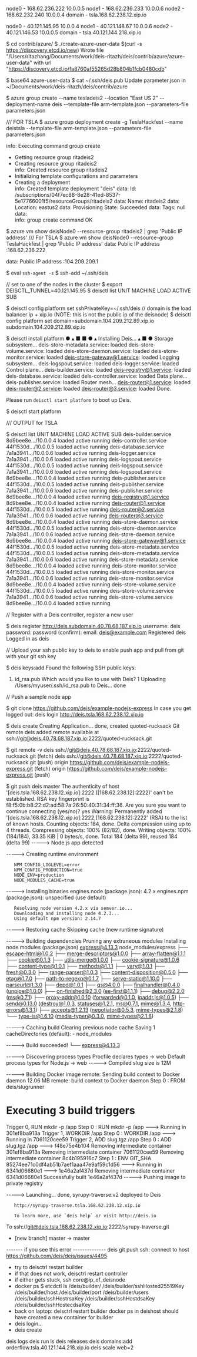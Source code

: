 node0 - 168.62.236.222      10.0.0.5
node1 - 168.62.236.233      10.0.0.6
node2 - 168.62.232.240      10.0.0.4
domain - tsla.168.62.238.12.xip.io


node0 - 40.121.145.95       10.0.0.4
node1 - 40.121.148.67       10.0.0.6
node2 - 40.121.146.53       10.0.0.5
domain - tsla.40.121.144.218.xip.io

$ cd contrib/azure/
$ ./create-azure-user-data $(curl -s https://discovery.etcd.io/new)
Wrote file "/Users/ritazhang/Documents/work/deis-ritazh/deis/contrib/azure/azure-user-data" with url "https://discovery.etcd.io/fa8760af55265d28b804b1fcb0480cdb"

$ base64 azure-user-data
$ cat ~/.ssh/deis.pub 
Update parameter.json in ~/Documents/work/deis-ritazh/deis/contrib/azure

$ azure group create --name tesladeis2 --location "East US 2" --deployment-name deis --template-file arm-template.json --parameters-file parameters.json

/// FOR TSLA
$ azure group deployment create -g TeslaHackfest --name deistsla --template-file arm-template.json --parameters-file parameters.json

info:    Executing command group create
+ Getting resource group ritadeis2                                             
+ Creating resource group ritadeis2                                            
info:    Created resource group ritadeis2
+ Initializing template configurations and parameters                          
+ Creating a deployment                                                        
info:    Created template deployment "deis"
data:    Id:                  /subscriptions/04f7ec88-8e28-41ed-8537-5e17766001f5/resourceGroups/ritadeis2
data:    Name:                ritadeis2
data:    Location:            eastus2
data:    Provisioning State:  Succeeded
data:    Tags: null
data:    
info:    group create command OK

$ azure vm show deisNode0 --resource-group ritadeis2 | grep 'Public IP address'
/// For TSLA
$ azure vm show deisNode0 --resource-group TeslaHackfest | grep 'Public IP address'
data:            Public IP address       :168.62.236.222

data:            Public IP address       :104.209.209.1

$ eval `ssh-agent -s`
$ ssh-add ~/.ssh/deis

// set to one of the nodes in the cluster
$ export DEISCTL_TUNNEL=40.121.145.95
$ deisctl list
UNIT	MACHINE	LOAD	ACTIVE	SUB



$ deisctl config platform set sshPrivateKey=~/.ssh/deis
// domain is the load balancer ip + xip.io (NOTE: this is not the public ip of the deisnode)
$ deisctl config platform set domain=subdomain.104.209.212.89.xip.io
subdomain.104.209.212.89.xip.io



$ deisctl install platform
● ▴ ■
■ ● ▴ Installing Deis...
▴ ■ ●
Storage subsystem...
deis-store-metadata.service: loaded
deis-store-volume.service: loaded
deis-store-daemon.service: loaded
deis-store-monitor.service: loaded
deis-store-gateway@1.service: loaded
Logging subsystem...
deis-logspout.service: loaded
deis-logger.service: loaded
Control plane...
deis-builder.service: loaded
deis-registry@1.service: loaded
deis-database.service: loaded
deis-controller.service: loaded
Data plane...
deis-publisher.service: loaded
Router mesh...
deis-router@1.service: loaded
deis-router@2.service: loaded
deis-router@3.service: loaded
Done.

Please run `deisctl start platform` to boot up Deis.

$ deisctl start platform

/// OUTPUT for TSLA

$ deisctl list
UNIT				MACHINE			LOAD	ACTIVE	SUB
deis-builder.service		8d9bee8e.../10.0.0.4	loaded	active	running
deis-controller.service		44f1530d.../10.0.0.5	loaded	active	running
deis-database.service		7a1a3941.../10.0.0.6	loaded	active	running
deis-logger.service		7a1a3941.../10.0.0.6	loaded	active	running
deis-logspout.service		44f1530d.../10.0.0.5	loaded	active	running
deis-logspout.service		7a1a3941.../10.0.0.6	loaded	active	running
deis-logspout.service		8d9bee8e.../10.0.0.4	loaded	active	running
deis-publisher.service		44f1530d.../10.0.0.5	loaded	active	running
deis-publisher.service		7a1a3941.../10.0.0.6	loaded	active	running
deis-publisher.service		8d9bee8e.../10.0.0.4	loaded	active	running
deis-registry@1.service		8d9bee8e.../10.0.0.4	loaded	active	running
deis-router@1.service		44f1530d.../10.0.0.5	loaded	active	running
deis-router@2.service		7a1a3941.../10.0.0.6	loaded	active	running
deis-router@3.service		8d9bee8e.../10.0.0.4	loaded	active	running
deis-store-daemon.service	44f1530d.../10.0.0.5	loaded	active	running
deis-store-daemon.service	7a1a3941.../10.0.0.6	loaded	active	running
deis-store-daemon.service	8d9bee8e.../10.0.0.4	loaded	active	running
deis-store-gateway@1.service	44f1530d.../10.0.0.5	loaded	active	running
deis-store-metadata.service	44f1530d.../10.0.0.5	loaded	active	running
deis-store-metadata.service	7a1a3941.../10.0.0.6	loaded	active	running
deis-store-metadata.service	8d9bee8e.../10.0.0.4	loaded	active	running
deis-store-monitor.service	44f1530d.../10.0.0.5	loaded	active	running
deis-store-monitor.service	7a1a3941.../10.0.0.6	loaded	active	running
deis-store-monitor.service	8d9bee8e.../10.0.0.4	loaded	active	running
deis-store-volume.service	44f1530d.../10.0.0.5	loaded	active	running
deis-store-volume.service	7a1a3941.../10.0.0.6	loaded	active	running
deis-store-volume.service	8d9bee8e.../10.0.0.4	loaded	active	running

// Register with a Deis controller, register a new user

$ deis register http://deis.subdomain.40.78.68.187.xip.io
username: deis
password: 
password (confirm): 
email: deis@example.com
Registered deis
Logged in as deis

// Upload your ssh public key to deis to enable push app and pull from git with your git ssh key

$ deis keys:add
Found the following SSH public keys:
1) id_rsa.pub
Which would you like to use with Deis? 1
Uploading /Users/myuser/.ssh/id_rsa.pub to Deis... done

// Push a sample node app

$ git clone https://github.com/deis/example-nodejs-express
In case you get logged out:
deis login http://deis.tsla.168.62.238.12.xip.io

$ deis create
Creating Application... done, created quoted-rucksack
Git remote deis added
remote available at ssh://git@deis.40.78.68.187.xip.io:2222/quoted-rucksack.git

$ git remote -v
deis	ssh://git@deis.40.78.68.187.xip.io:2222/quoted-rucksack.git (fetch)
deis	ssh://git@deis.40.78.68.187.xip.io:2222/quoted-rucksack.git (push)
origin	https://github.com/deis/example-nodejs-express.git (fetch)
origin	https://github.com/deis/example-nodejs-express.git (push)

$ git push deis master
The authenticity of host '[deis.tsla.168.62.238.12.xip.io]:2222 ([168.62.238.12]:2222)' can't be established.
RSA key fingerprint is f8:f5:0b:b8:22:d2:ad:58:7a:26:50:40:31:34:ff:36.
Are you sure you want to continue connecting (yes/no)? yes
Warning: Permanently added '[deis.tsla.168.62.238.12.xip.io]:2222,[168.62.238.12]:2222' (RSA) to the list of known hosts.
Counting objects: 184, done.
Delta compression using up to 4 threads.
Compressing objects: 100% (82/82), done.
Writing objects: 100% (184/184), 33.35 KiB | 0 bytes/s, done.
Total 184 (delta 99), reused 184 (delta 99)
-----> Node.js app detected
       
-----> Creating runtime environment
       
       NPM_CONFIG_LOGLEVEL=error
       NPM_CONFIG_PRODUCTION=true
       NODE_ENV=production
       NODE_MODULES_CACHE=true
       
-----> Installing binaries
       engines.node (package.json):  4.2.x
       engines.npm (package.json):   unspecified (use default)
       
       Resolving node version 4.2.x via semver.io...
       Downloading and installing node 4.2.3...
       Using default npm version: 2.14.7
       
-----> Restoring cache
       Skipping cache (new runtime signature)
       
-----> Building dependencies
       Pruning any extraneous modules
       Installing node modules (package.json)
       express@4.13.3 node_modules/express
       ├── escape-html@1.0.2
       ├── merge-descriptors@1.0.0
       ├── array-flatten@1.1.1
       ├── cookie@0.1.3
       ├── utils-merge@1.0.0
       ├── cookie-signature@1.0.6
       ├── content-type@1.0.1
       ├── methods@1.1.1
       ├── vary@1.0.1
       ├── fresh@0.3.0
       ├── range-parser@1.0.3
       ├── content-disposition@0.5.0
       ├── etag@1.7.0
       ├── path-to-regexp@0.1.7
       ├── serve-static@1.10.0
       ├── parseurl@1.3.0
       ├── depd@1.0.1
       ├── qs@4.0.0
       ├── finalhandler@0.4.0 (unpipe@1.0.0)
       ├── on-finished@2.3.0 (ee-first@1.1.1)
       ├── debug@2.2.0 (ms@0.7.1)
       ├── proxy-addr@1.0.10 (forwarded@0.1.0, ipaddr.js@1.0.5)
       ├── send@0.13.0 (destroy@1.0.3, statuses@1.2.1, ms@0.7.1, mime@1.3.4, http-errors@1.3.1)
       ├── accepts@1.2.13 (negotiator@0.5.3, mime-types@2.1.8)
       └── type-is@1.6.10 (media-typer@0.3.0, mime-types@2.1.8)
       
-----> Caching build
       Clearing previous node cache
       Saving 1 cacheDirectories (default):
       - node_modules
       
-----> Build succeeded!
       └── express@4.13.3
       
-----> Discovering process types
       Procfile declares types -> web
       Default process types for Node.js -> web
-----> Compiled slug size is 12M

-----> Building Docker image
remote: Sending build context to Docker daemon 12.06 MB
remote: build context to Docker daemon 
Step 0 : FROM deis/slugrunner
# Executing 3 build triggers
Trigger 0, RUN mkdir -p /app
Step 0 : RUN mkdir -p /app
 ---> Running in 301ef8ba913a
Trigger 1, WORKDIR /app
Step 0 : WORKDIR /app
 ---> Running in 7061120cee59
Trigger 2, ADD slug.tgz /app
Step 0 : ADD slug.tgz /app
 ---> f48e75e4b104
Removing intermediate container 301ef8ba913a
Removing intermediate container 7061120cee59
Removing intermediate container 8c4b195916c7
Step 1 : ENV GIT_SHA 85274ee71c0df4ab51b7aef1aaa47e9af59c1d56
 ---> Running in 6341d06680e1
 ---> 1e46a2af437d
Removing intermediate container 6341d06680e1
Successfully built 1e46a2af437d
-----> Pushing image to private registry

-----> Launching... 
       done, syrupy-traverse:v2 deployed to Deis

       http://syrupy-traverse.tsla.168.62.238.12.xip.io

       To learn more, use `deis help` or visit http://deis.io

To ssh://git@deis.tsla.168.62.238.12.xip.io:2222/syrupy-traverse.git
 * [new branch]      master -> master


------- if you see this error --------------
deis git push ssh: connect to host
https://github.com/deis/deis/issues/4495

- try to deisctrl restart builder
- if that does not work, deisctrl restart controller
- if either gets stuck, ssh core@ip_of_deisnode
- docker ps
$ etcdctl ls /deis/builder/
/deis/builder/sshHosted25519Key
/deis/builder/host
/deis/builder/port
/deis/builder/users
/deis/builder/sshHostrsaKey
/deis/builder/sshHostdsaKey
/deis/builder/sshHostecdsaKey
- back on laptop: deisctrl restart builder
docker ps in deishost should have created a new container for builder
- deis login...
- deis create


deis logs
deis run ls
deis releases
deis domains:add orderflow.tsla.40.121.144.218.xip.io
deis scale web=2

